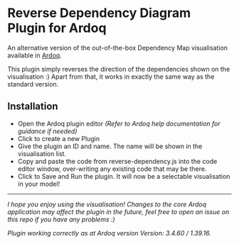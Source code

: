 Reverse Dependency Diagram Plugin for Ardoq
======

An alternative version of the out-of-the-box Dependency Map visualisation available in [Ardoq](https://ardoq.com/). 

This plugin simply reverses the direction of the dependencies shown on the visualisation :) Apart from that, it works in exactly the same way as the standard version.

## Installation

- Open the Ardoq plugin editor *(Refer to Ardoq help documentation for guidance if needed)*
- Click to create a new Plugin
- Give the plugin an ID and name. The name will be shown in the visualisation list.
- Copy and paste the code from reverse-dependency.js into the code editor window, over-writing any existing code that may be there.
- Click to Save and Run the plugin. It will now be a selectable visualisation in your model!

---

*I hope you enjoy using the visualisation! Changes to the core Ardoq application may affect the plugin in the future, feel free to open an issue on this repo if you have any problems :)*

*Plugin working correctly as at Ardoq version Version: 3.4.60 / 1.39.16.*
